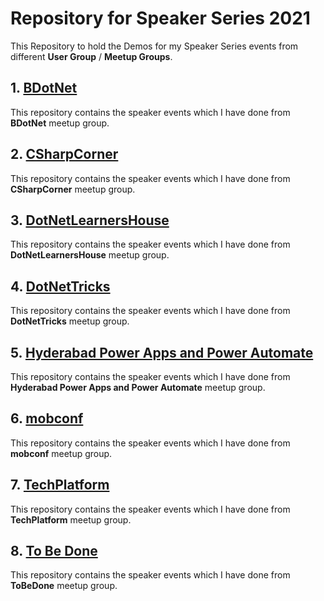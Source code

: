 # Repository for Speaker Series 2021
This Repository to hold the Demos for my Speaker Series events from different **User Group** / **Meetup Groups**.

## 1. [BDotNet](https://github.com/vishipayyallore/speaker_series_2021/tree/master/BDotNet)
This repository contains the speaker events which I have done from **BDotNet** meetup group.

## 2. [CSharpCorner](https://github.com/vishipayyallore/speaker_series_2021/tree/master/CSharpCorner)
This repository contains the speaker events which I have done from **CSharpCorner** meetup group.

## 3. [DotNetLearnersHouse](https://github.com/vishipayyallore/speaker_series_2021/tree/master/DotNetLearnersHouse)
This repository contains the speaker events which I have done from **DotNetLearnersHouse** meetup group.

## 4. [DotNetTricks](https://github.com/vishipayyallore/speaker_series_2021/tree/master/DotNetTricks)
This repository contains the speaker events which I have done from **DotNetTricks** meetup group.

## 5. [Hyderabad Power Apps and Power Automate](https://github.com/vishipayyallore/speaker_series_2021/tree/master/HPA-PA)
This repository contains the speaker events which I have done from **Hyderabad Power Apps and Power Automate** meetup group.

## 6. [mobconf](https://github.com/vishipayyallore/speaker_series_2021/tree/master/mobconf)
This repository contains the speaker events which I have done from **mobconf** meetup group.

## 7. [TechPlatform](https://github.com/vishipayyallore/speaker_series_2021/tree/master/TechPlatform)
This repository contains the speaker events which I have done from **TechPlatform** meetup group.

## 8. [To Be Done](http://tobe.done)
This repository contains the speaker events which I have done from **ToBeDone** meetup group.
